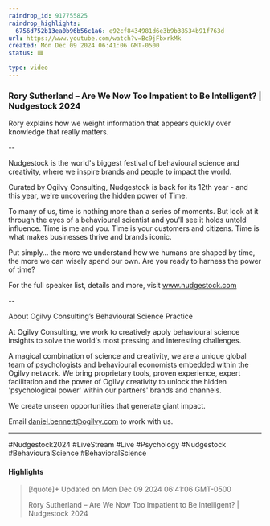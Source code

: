 ```yaml
---
raindrop_id: 917755825
raindrop_highlights:
  6756d752b13ea0b96b56c1a6: e92cf8434981d6e3b9b38534b91f763d
url: https://www.youtube.com/watch?v=Bc9jFbxrkMk
created: Mon Dec 09 2024 06:41:06 GMT-0500
status: 🟥

type: video
---
```



### Rory Sutherland – Are We Now Too Impatient to Be Intelligent? | Nudgestock 2024

Rory explains how we weight information that appears quickly over knowledge that really matters.

-- 

Nudgestock is the world&#39;s biggest festival of behavioural science and creativity, where we inspire brands and people to impact the world.

Curated by Ogilvy Consulting, Nudgestock is back for its 12th year - and this year, we&#39;re uncovering the hidden power of Time.

To many of us, time is nothing more than a series of moments. But look at it through the eyes of a behavioural scientist and you&#39;ll see it holds untold influence. Time is me and you. Time is your customers and citizens. Time is what makes businesses thrive and brands iconic.

Put simply… the more we understand how we humans are shaped by time, the more we can wisely spend our own. Are you ready to harness the power of time?

For the full speaker list, details and more, visit www.nudgestock.com

--

About Ogilvy Consulting’s Behavioural Science Practice

At Ogilvy Consulting, we work to creatively apply behavioural science insights to solve the world&#39;s most pressing and interesting challenges.

A magical combination of science and creativity, we are a unique global team of psychologists and behavioural economists embedded within the Ogilvy network. We bring proprietary tools, proven experience, expert facilitation and the power of Ogilvy creativity to unlock the hidden &#39;psychological power&#39; within our partners&#39; brands and channels.

We create unseen opportunities that generate giant impact.

Email daniel.bennett@ogilvy.com to work with us.

---

#Nudgestock2024 #LiveStream #Live #Psychology #Nudgestock #BehaviouralScience #BehavioralScience

#### Highlights

> [!quote]+ Updated on Mon Dec 09 2024 06:41:06 GMT-0500
>
> Rory Sutherland – Are We Now Too Impatient to Be Intelligent? | Nudgestock 2024
